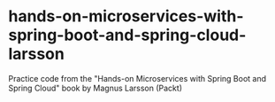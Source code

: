 # hands-on-microservices-with-spring-boot-and-spring-cloud-larsson
Practice code from the "Hands-on Microservices with Spring Boot and Spring Cloud" book by Magnus Larsson (Packt)
